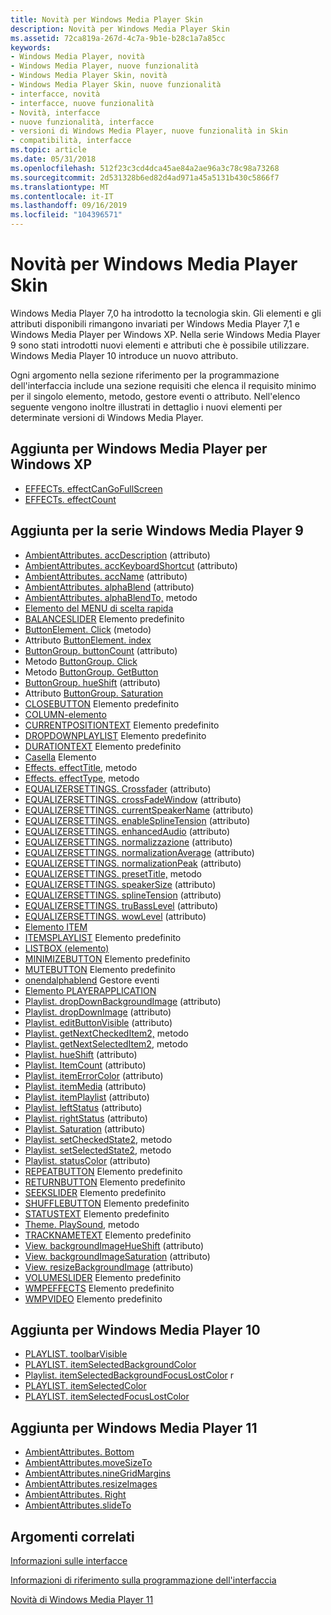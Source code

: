 ```yaml
---
title: Novità per Windows Media Player Skin
description: Novità per Windows Media Player Skin
ms.assetid: 72ca819a-267d-4c7a-9b1e-b28c1a7a85cc
keywords:
- Windows Media Player, novità
- Windows Media Player, nuove funzionalità
- Windows Media Player Skin, novità
- Windows Media Player Skin, nuove funzionalità
- interfacce, novità
- interfacce, nuove funzionalità
- Novità, interfacce
- nuove funzionalità, interfacce
- versioni di Windows Media Player, nuove funzionalità in Skin
- compatibilità, interfacce
ms.topic: article
ms.date: 05/31/2018
ms.openlocfilehash: 512f23c3cd4dca45ae84a2ae96a3c78c98a73268
ms.sourcegitcommit: 2d531328b6ed82d4ad971a45a5131b430c5866f7
ms.translationtype: MT
ms.contentlocale: it-IT
ms.lasthandoff: 09/16/2019
ms.locfileid: "104396571"
---
```

# <a name="new-for-windows-media-player-skins"></a>Novità per Windows Media Player Skin

Windows Media Player 7,0 ha introdotto la tecnologia skin. Gli elementi e gli attributi disponibili rimangono invariati per Windows Media Player 7,1 e Windows Media Player per Windows XP. Nella serie Windows Media Player 9 sono stati introdotti nuovi elementi e attributi che è possibile utilizzare. Windows Media Player 10 introduce un nuovo attributo.

Ogni argomento nella sezione riferimento per la programmazione dell'interfaccia include una sezione requisiti che elenca il requisito minimo per il singolo elemento, metodo, gestore eventi o attributo. Nell'elenco seguente vengono inoltre illustrati in dettaglio i nuovi elementi per determinate versioni di Windows Media Player.

## <a name="added-for-windows-media-player-for-windows-xp"></a>Aggiunta per Windows Media Player per Windows XP

-   [EFFECTs. effectCanGoFullScreen](effects-effectcangofullscreen.md)
-   [EFFECTs. effectCount](effects-effectcount.md)

## <a name="added-for-windows-media-player-9-series"></a>Aggiunta per la serie Windows Media Player 9

-   [AmbientAttributes. accDescription](ambientattributes-accdescription.md) (attributo)
-   [AmbientAttributes. accKeyboardShortcut](ambientattributes-acckeyboardshortcut.md) (attributo)
-   [AmbientAttributes. accName](ambientattributes-accname.md) (attributo)
-   [AmbientAttributes. alphaBlend](ambientattributes-alphablend.md) (attributo)
-   [AmbientAttributes. alphaBlendTo,](ambientattributes-alphablendto.md) metodo
-   [Elemento del MENU di scelta rapida](automenu-element.md)
-   [BALANCESLIDER](balanceslider.md) Elemento predefinito
-   [ButtonElement. Click](buttonelement-click.md) (metodo)
-   Attributo [ButtonElement. index](buttonelement-index.md)
-   [ButtonGroup. buttonCount](buttongroup-buttoncount.md) (attributo)
-   Metodo [ButtonGroup. Click](buttongroup-click.md)
-   Metodo [ButtonGroup. GetButton](buttongroup-getbutton.md)
-   [ButtonGroup. hueShift](buttongroup-hueshift.md) (attributo)
-   Attributo [ButtonGroup. Saturation](buttongroup-saturation.md)
-   [CLOSEBUTTON](closebutton.md) Elemento predefinito
-   [COLUMN-elemento](column-element.md)
-   [CURRENTPOSITIONTEXT](currentpositiontext.md) Elemento predefinito
-   [DROPDOWNPLAYLIST](dropdownplaylist.md) Elemento predefinito
-   [DURATIONTEXT](durationtext.md) Elemento predefinito
-   [Casella](editbox-element.md) Elemento
-   [Effects. effectTitle,](effects-effecttitle.md) metodo
-   [Effects. effectType,](effects-effecttype.md) metodo
-   [EQUALIZERSETTINGS. Crossfader](equalizersettings-crossfade.md) (attributo)
-   [EQUALIZERSETTINGS. crossFadeWindow](equalizersettings-crossfadewindow.md) (attributo)
-   [EQUALIZERSETTINGS. currentSpeakerName](equalizersettings-currentspeakername.md) (attributo)
-   [EQUALIZERSETTINGS. enableSplineTension](equalizersettings-enablesplinetension.md) (attributo)
-   [EQUALIZERSETTINGS. enhancedAudio](equalizersettings-enhancedaudio.md) (attributo)
-   [EQUALIZERSETTINGS. normalizzazione](equalizersettings-normalization.md) (attributo)
-   [EQUALIZERSETTINGS. normalizationAverage](equalizersettings-normalizationaverage.md) (attributo)
-   [EQUALIZERSETTINGS. normalizationPeak](equalizersettings-normalizationpeak.md) (attributo)
-   [EQUALIZERSETTINGS. presetTitle,](equalizersettings-presettitle.md) metodo
-   [EQUALIZERSETTINGS. speakerSize](equalizersettings-speakersize.md) (attributo)
-   [EQUALIZERSETTINGS. splineTension](equalizersettings-splinetension.md) (attributo)
-   [EQUALIZERSETTINGS. truBassLevel](equalizersettings-trubasslevel.md) (attributo)
-   [EQUALIZERSETTINGS. wowLevel](equalizersettings-wowlevel.md) (attributo)
-   [Elemento ITEM](item-element.md)
-   [ITEMSPLAYLIST](itemsplaylist.md) Elemento predefinito
-   [LISTBOX (elemento)](listbox-element.md)
-   [MINIMIZEBUTTON](minimizebutton.md) Elemento predefinito
-   [MUTEBUTTON](mutebutton.md) Elemento predefinito
-   [onendalphablend](onendalphablend.md) Gestore eventi
-   [Elemento PLAYERAPPLICATION](playerapplication-element.md)
-   [Playlist. dropDownBackgroundImage](playlist-dropdownbackgroundimage.md) (attributo)
-   [Playlist. dropDownImage](playlist-dropdownimage.md) (attributo)
-   [Playlist. editButtonVisible](playlist-editbuttonvisible.md) (attributo)
-   [Playlist. getNextCheckedItem2,](playlist-getnextcheckeditem2.md) metodo
-   [Playlist. getNextSelectedItem2,](playlist-getnextselecteditem2.md) metodo
-   [Playlist. hueShift](playlist-hueshift.md) (attributo)
-   [Playlist. ItemCount](playlist-itemcount.md) (attributo)
-   [Playlist. itemErrorColor](playlist-itemerrorcolor.md) (attributo)
-   [Playlist. itemMedia](playlist-itemmedia.md) (attributo)
-   [Playlist. itemPlaylist](playlist-itemplaylist.md) (attributo)
-   [Playlist. leftStatus](playlist-leftstatus.md) (attributo)
-   [Playlist. rightStatus](playlist-rightstatus.md) (attributo)
-   [Playlist. Saturation](playlist-saturation.md) (attributo)
-   [Playlist. setCheckedState2,](playlist-setcheckedstate2.md) metodo
-   [Playlist. setSelectedState2,](playlist-setselectedstate2.md) metodo
-   [Playlist. statusColor](playlist-statuscolor.md) (attributo)
-   [REPEATBUTTON](repeatbutton.md) Elemento predefinito
-   [RETURNBUTTON](returnbutton.md) Elemento predefinito
-   [SEEKSLIDER](seekslider.md) Elemento predefinito
-   [SHUFFLEBUTTON](shufflebutton.md) Elemento predefinito
-   [STATUSTEXT](statustext.md) Elemento predefinito
-   [Theme. PlaySound,](theme-playsound.md) metodo
-   [TRACKNAMETEXT](tracknametext.md) Elemento predefinito
-   [View. backgroundImageHueShift](view-backgroundimagehueshift.md) (attributo)
-   [View. backgroundImageSaturation](view-backgroundimagesaturation.md) (attributo)
-   [View. resizeBackgroundImage](view-resizebackgroundimage.md) (attributo)
-   [VOLUMESLIDER](volumeslider.md) Elemento predefinito
-   [WMPEFFECTS](wmpeffects.md) Elemento predefinito
-   [WMPVIDEO](wmpvideo.md) Elemento predefinito

## <a name="added-for-windows-media-player-10"></a>Aggiunta per Windows Media Player 10

-   [PLAYLIST. toolbarVisible](playlist-toolbarvisible.md)
-   [PLAYLIST. itemSelectedBackgroundColor](playlist-itemselectedbackgroundcolor.md)
-   [Playlist. itemSelectedBackgroundFocusLostColor](playlist-itemselectedbackgroundfocuslostcolor.md) r
-   [PLAYLIST. itemSelectedColor](playlist-itemselectedcolor.md)
-   [PLAYLIST. itemSelectedFocusLostColor](playlist-itemselectedfocuslostcolor.md)

## <a name="added-for-windows-media-player-11"></a>Aggiunta per Windows Media Player 11

-   [AmbientAttributes. Bottom](ambientattributes-bottom.md)
-   [AmbientAttributes.moveSizeTo](ambientattributes-movesizeto.md)
-   [AmbientAttributes.nineGridMargins](ambientattributes-ninegridmargins.md)
-   [AmbientAttributes.resizeImages](ambientattributes-resizeimages.md)
-   [AmbientAttributes. Right](ambientattributes-right.md)
-   [AmbientAttributes.slideTo](ambientattributes-slideto.md)

## <a name="related-topics"></a>Argomenti correlati

<dl> <dt>

[Informazioni sulle interfacce](about-skins.md)
</dt> <dt>

[Informazioni di riferimento sulla programmazione dell'interfaccia](skin-programming-reference.md)
</dt> <dt>

[Novità di Windows Media Player 11](what-was-new-in-windows-media-player-11.md)
</dt> </dl>

 

 




